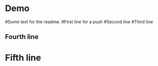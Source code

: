 # Demo
#Some text for the readme.
#First line for a push
#Second line
#Third line
## Fourth line 
# Fifth line